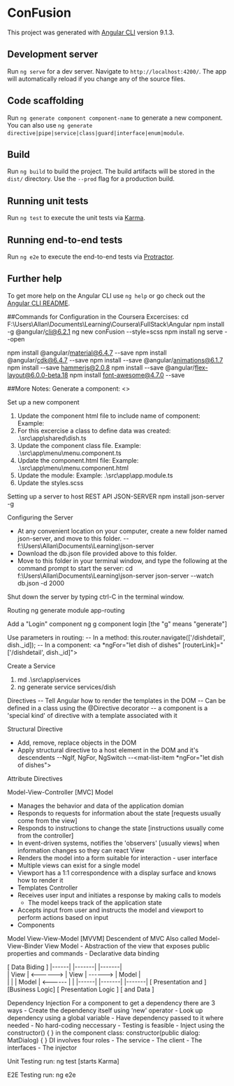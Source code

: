 # ConFusion

This project was generated with [Angular CLI](https://github.com/angular/angular-cli) version 9.1.3.

## Development server

Run `ng serve` for a dev server. Navigate to `http://localhost:4200/`. The app will automatically reload if you change any of the source files.

## Code scaffolding

Run `ng generate component component-name` to generate a new component. You can also use `ng generate directive|pipe|service|class|guard|interface|enum|module`.

## Build

Run `ng build` to build the project. The build artifacts will be stored in the `dist/` directory. Use the `--prod` flag for a production build.

## Running unit tests

Run `ng test` to execute the unit tests via [Karma](https://karma-runner.github.io).

## Running end-to-end tests

Run `ng e2e` to execute the end-to-end tests via [Protractor](http://www.protractortest.org/).

## Further help

To get more help on the Angular CLI use `ng help` or go check out the [Angular CLI README](https://github.com/angular/angular-cli/blob/master/README.md).

##Commands for Configuration in the Coursera Excercises:
cd F:\Users\Allan\Documents\Learning\Coursera\FullStack\Angular
npm install -g @angular/cli@6.2.1
ng new conFusion --style=scss
npm install
ng serve --open

npm install @angular/material@6.4.7 --save
npm install @angular/cdk@6.4.7 --save
npm install --save @angular/animations@6.1.7
npm install --save hammerjs@2.0.8
npm install --save @angular/flex-layout@6.0.0-beta.18
npm install font-awesome@4.7.0 --save

##More Notes:
Generate a component: <<component name>>

Set up a new component
1. Update the component html file to include name of component:
  Example: <app-menu></app-menu>
2. For this excercise a class to define data was created: .\src\app\shared\dish.ts
3. Update the component class file. Example: .\src\app\menu\menu.component.ts
4. Update the component.html file: Example: .\src\app\menu\menu.component.html
5. Update the module: Example: .\src\app\app.module.ts
6. Update the styles.scss

Setting up a server to host REST API
  JSON-SERVER
  npm install json-server -g

  Configuring the Server
  - At any convenient location on your computer, create a new folder named json-server, and move to this folder.
    -- f:\Users\Allan\Documents\Learning\json-server
  - Download the db.json file provided above to this folder.
  - Move to this folder in your terminal window, and type the following at the command prompt to start the server:
      cd f:\Users\Allan\Documents\Learning\json-server
      json-server --watch db.json -d 2000

  Shut down the server by typing ctrl-C in the terminal window.

Routing
ng generate module app-routing

Add a "Login" component
ng g component login [the "g" means "generate"]

  Use parameters in routing:
  -- In a method: 
      this.router.navigate(['/dishdetail', dish._id]);
  -- In a component: 
      <a *ngFor="let dish of dishes" [routerLink]="['/dishdetail', dish._id]">


Create a Service
1. md .\src\app\services
2. ng generate service services/dish

Directives
-- Tell Angular how to render the templates in the DOM
-- Can be defined in a class using the @Directive decorator
-- a component is a 'special kind' of directive with a template associated with it

Structural Directive
- Add, remove, replace objects in the DOM
- Apply structural directive to a host element in the DOM and it's descendents
  --NgIf, NgFor, NgSwitch
  --<mat-list-item *ngFor="let dish of dishes">

Attribute Directives

Model-View-Controller [MVC]
Model 
  - Manages the behavior and data of the application domian
  - Responds to requests for information about the state [requests usually come from the view]
  - Responds to instructions to change the state [instructions usually come from the controller]
  - In event-driven systems, notifies the 'observers' [usually views] when information changes so they can react
View
  - Renders the model into a form suitable for interaction - user interface
  - Multiple views can exist for a single model
  - Viewport has a 1:1 correspondence with a display surface and knows how to render it
  - Templates
Controller
  - Receives user input and initiates a response by making calls to models
    - The model keeps track of the application state
  - Accepts input from user and instructs the model and viewport to perform actions based on input
  - Components  

Model View-View-Model [MVVM]
Descendent of MVC
Also called Model-View-Binder
  View Model
    - Abstraction of the view that exposes public properties and commands
    - Declarative data binding

[        Data Biding      ]
|------|          |-------|          |-------|  
| View | <------> | View  | ------>  | Model |     
|      |          | Model | <------  |       |
|------|          |-------|          |-------|
[     Presentation and    ]        [Business Logic]
[     Presentation Logic  ]        [  and Data    ] 

Dependency Injection
  For a component to get a dependency there are 3 ways
    - Create the dependency itself using 'new' operator
    - Look up dependency using a global variable
    - Have dependency passed to it where needed
      - No hard-coding neccessary
      - Testing is feasible
    - Inject using the constructor() { } in the component class:
      constructor(public dialog: MatDialog) { }
  DI involves four roles
    - The service
    - The client
    - The interfaces
    - The injector

Unit Testing
run: ng test [starts Karma]

E2E Testing
run: ng e2e
    


  
